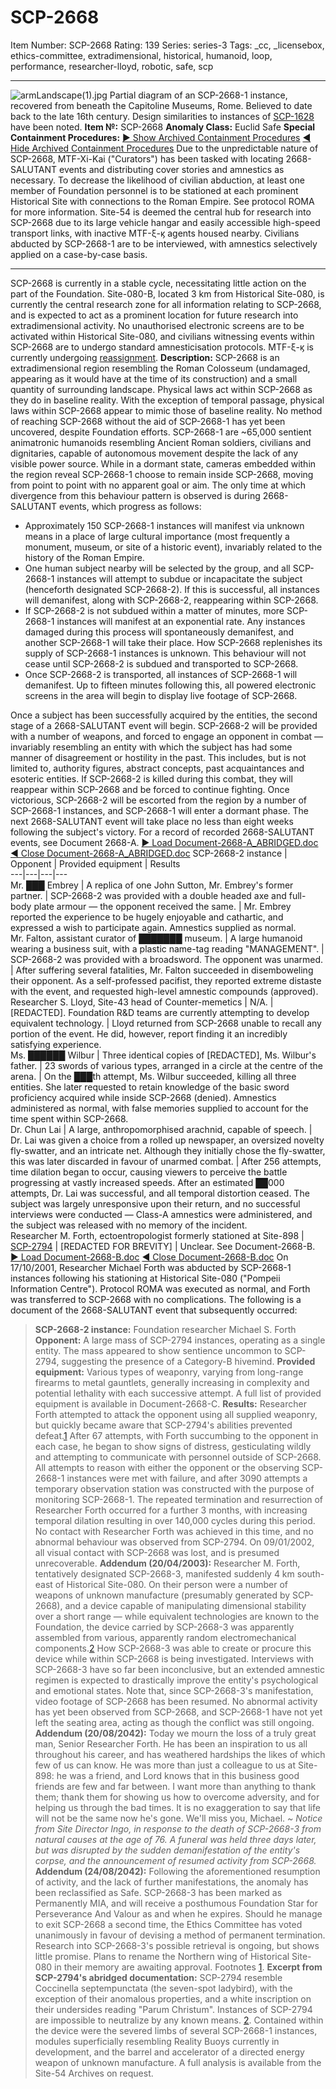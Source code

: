 # SCP-2668
Item Number: SCP-2668
Rating: 139
Series: series-3
Tags: _cc, _licensebox, ethics-committee, extradimensional, historical, humanoid, loop, performance, researcher-lloyd, robotic, safe, scp

---

![armLandscape\(1\).jpg](https://scp-wiki.wdfiles.com/local--files/scp-2668/armLandscape\(1\).jpg)
Partial diagram of an SCP-2668-1 instance, recovered from beneath the Capitoline Museums, Rome. Believed to date back to the late 16th century. Design similarities to instances of [SCP-1628](/scp-1628) have been noted.
**Item №:** SCP-2668
**Anomaly Class:** Euclid Safe
**Special Containment Procedures:**
[► Show Archived Containment Procedures](javascript:;)
[◄ Hide Archived Containment Procedures](javascript:;)
Due to the unpredictable nature of SCP-2668, MTF-Xi-Kai ("Curators") has been tasked with locating 2668-SALUTANT events and distributing cover stories and amnestics as necessary. To decrease the likelihood of civilian abduction, at least one member of Foundation personnel is to be stationed at each prominent Historical Site with connections to the Roman Empire. See protocol ROMA for more information.
Site-54 is deemed the central hub for research into SCP-2668 due to its large vehicle hangar and easily accessible high-speed transport links, with inactive MTF-ξ-ϗ agents housed nearby. Civilians abducted by SCP-2668-1 are to be interviewed, with amnestics selectively applied on a case-by-case basis.
* * *
SCP-2668 is currently in a stable cycle, necessitating little action on the part of the Foundation. Site-080-B, located 3 km from Historical Site-080, is currently the central research zone for all information relating to SCP-2668, and is expected to act as a prominent location for future research into extradimensional activity.
No unauthorised electronic screens are to be activated within Historical Site-080, and civilians witnessing events within SCP-2668 are to undergo standard amnesticisation protocols. MTF-ξ-ϗ is currently undergoing [reassignment](/scp-3716).
**Description:** SCP-2668 is an extradimensional region resembling the Roman Colosseum (undamaged, appearing as it would have at the time of its construction) and a small quantity of surrounding landscape. Physical laws act within SCP-2668 as they do in baseline reality. With the exception of temporal passage, physical laws within SCP-2668 appear to mimic those of baseline reality. No method of reaching SCP-2668 without the aid of SCP-2668-1 has yet been uncovered, despite Foundation efforts.
SCP-2668-1 are ~65,000 sentient animatronic humanoids resembling Ancient Roman soldiers, civilians and dignitaries, capable of autonomous movement despite the lack of any visible power source. While in a dormant state, cameras embedded within the region reveal SCP-2668-1 choose to remain inside SCP-2668, moving from point to point with no apparent goal or aim. The only time at which divergence from this behaviour pattern is observed is during 2668-SALUTANT events, which progress as follows:
  * Approximately 150 SCP-2668-1 instances will manifest via unknown means in a place of large cultural importance (most frequently a monument, museum, or site of a historic event), invariably related to the history of the Roman Empire.
  * One human subject nearby will be selected by the group, and all SCP-2668-1 instances will attempt to subdue or incapacitate the subject (henceforth designated SCP-2668-2). If this is successful, all instances will demanifest, along with SCP-2668-2, reappearing within SCP-2668.
  * If SCP-2668-2 is not subdued within a matter of minutes, more SCP-2668-1 instances will manifest at an exponential rate. Any instances damaged during this process will spontaneously demanifest, and another SCP-2668-1 will take their place. How SCP-2668 replenishes its supply of SCP-2668-1 instances is unknown. This behaviour will not cease until SCP-2668-2 is subdued and transported to SCP-2668.
  * Once SCP-2668-2 is transported, all instances of SCP-2668-1 will demanifest. Up to fifteen minutes following this, all powered electronic screens in the area will begin to display live footage of SCP-2668.

Once a subject has been successfully acquired by the entities, the second stage of a 2668-SALUTANT event will begin. SCP-2668-2 will be provided with a number of weapons, and forced to engage an opponent in combat — invariably resembling an entity with which the subject has had some manner of disagreement or hostility in the past. This includes, but is not limited to, authority figures, abstract concepts, past acquaintances and esoteric entities. If SCP-2668-2 is killed during this combat, they will reappear within SCP-2668 and be forced to continue fighting. Once victorious, SCP-2668-2 will be escorted from the region by a number of SCP-2668-1 instances, and SCP-2668-1 will enter a dormant phase. The next 2668-SALUTANT event will take place no less than eight weeks following the subject's victory.
For a record of recorded 2668-SALUTANT events, see Document 2668-A.
[► Load Document-2668-A_ABRIDGED.doc](javascript:;)
[◄ Close Document-2668-A_ABRIDGED.doc](javascript:;)
SCP-2668-2 instance | Opponent | Provided equipment | Results  
---|---|---|---  
Mr. ███ Embrey | A replica of one John Sutton, Mr. Embrey's former partner. | SCP-2668-2 was provided with a double headed axe and full-body plate armour — the opponent received the same. | Mr. Embrey reported the experience to be hugely enjoyable and cathartic, and expressed a wish to participate again. Amnestics supplied as normal.  
Mr. Falton, assistant curator of ███████ museum. | A large humanoid wearing a business suit, with a plastic name-tag reading "MANAGEMENT". | SCP-2668-2 was provided with a broadsword. The opponent was unarmed. | After suffering several fatalities, Mr. Falton succeeded in disemboweling their opponent. As a self-professed pacifist, they reported extreme distaste with the event, and requested high-level amnestic compounds (approved).  
Researcher S. Lloyd, Site-43 head of Counter-memetics | N/A. | [REDACTED]. Foundation R&D teams are currently attempting to develop equivalent technology. | Lloyd returned from SCP-2668 unable to recall any portion of the event. He did, however, report finding it an incredibly satisfying experience.  
Ms. ██████ Wilbur | Three identical copies of [REDACTED], Ms. Wilbur's father. | 23 swords of various types, arranged in a circle at the centre of the arena. | On the ███th attempt, Ms. Wilbur succeeded, killing all three entities. She later requested to retain knowledge of the basic sword proficiency acquired while inside SCP-2668 (denied). Amnestics administered as normal, with false memories supplied to account for the time spent within SCP-2668.  
Dr. Chun Lai | A large, anthropomorphised arachnid, capable of speech. | Dr. Lai was given a choice from a rolled up newspaper, an oversized novelty fly-swatter, and an intricate net. Although they initially chose the fly-swatter, this was later discarded in favour of unarmed combat. | After 256 attempts, time dilation began to occur, causing viewers to perceive the battle progressing at vastly increased speeds. After an estimated ██000 attempts, Dr. Lai was successful, and all temporal distortion ceased. The subject was largely unresponsive upon their return, and no successful interviews were conducted — Class-A amnestics were administered, and the subject was released with no memory of the incident.  
Researcher M. Forth, ectoentropologist formerly stationed at Site-898 | [SCP-2794](/scp-2794) | [REDACTED FOR BREVITY] | Unclear. See Document-2668-B.  
[► Load Document-2668-B.doc](javascript:;)
[◄ Close Document-2668-B.doc](javascript:;)
On 17/10/2001, Researcher Michael Forth was abducted by SCP-2668-1 instances following his stationing at Historical Site-080 ("Pompeii Information Centre"). Protocol ROMA was executed as normal, and Forth was transferred to SCP-2668 with no complications. The following is a document of the 2668-SALUTANT event that subsequently occurred:
> **SCP-2668-2 instance:** Foundation researcher Michael S. Forth
> **Opponent:** A large mass of SCP-2794 instances, operating as a single entity. The mass appeared to show sentience uncommon to SCP-2794, suggesting the presence of a Category-B hivemind.
> **Provided equipment:** Various types of weaponry, varying from long-range firearms to metal gauntlets, generally increasing in complexity and potential lethality with each successive attempt. A full list of provided equipment is available in Document-2668-C.
> **Results:** Researcher Forth attempted to attack the opponent using all supplied weaponry, but quickly became aware that SCP-2794's abilities prevented defeat.[1](javascript:;) After 67 attempts, with Forth succumbing to the opponent in each case, he began to show signs of distress, gesticulating wildly and attempting to communicate with personnel outside of SCP-2668. All attempts to reason with either the opponent or the observing SCP-2668-1 instances were met with failure, and after 3090 attempts a temporary observation station was constructed with the purpose of monitoring SCP-2668-1.
> The repeated termination and resurrection of Researcher Forth occurred for a further 3 months, with increasing temporal dilation resulting in over 140,000 cycles during this period. No contact with Researcher Forth was achieved in this time, and no abnormal behaviour was observed from SCP-2794. On 09/01/2002, all visual contact with SCP-2668 was lost, and is presumed unrecoverable.
**Addendum (20/04/2003):** Researcher M. Forth, tentatively designated SCP-2668-3, manifested suddenly 4 km south-east of Historical Site-080. On their person were a number of weapons of unknown manufacture (presumably generated by SCP-2668), and a device capable of manipulating dimensional stability over a short range — while equivalent technologies are known to the Foundation, the device carried by SCP-2668-3 was apparently assembled from various, apparently random electromechanical components.[2](javascript:;) How SCP-2668-3 was able to create or procure this device while within SCP-2668 is being investigated.
Interviews with SCP-2668-3 have so far been inconclusive, but an extended amnestic regimen is expected to drastically improve the entity's psychological and emotional states. Note that, since SCP-2668-3's manifestation, video footage of SCP-2668 has been resumed. No abnormal activity has yet been observed from SCP-2668, and SCP-2668-1 have not yet left the seating area, acting as though the conflict was still ongoing.
**Addendum (20/08/2042):**
> Today we mourn the loss of a truly great man, Senior Researcher Forth. He has been an inspiration to us all throughout his career, and has weathered hardships the likes of which few of us can know. He was more than just a colleague to us at Site-898: he was a friend, and Lord knows that in this business good friends are few and far between. I want more than anything to thank them; thank them for showing us how to overcome adversity, and for helping us through the bad times. It is no exaggeration to say that life will not be the same now he's gone.
> We'll miss you, Michael.
_~ Notice from Site Director Ingo, in response to the death of SCP-2668-3 from natural causes at the age of 76. A funeral was held three days later, but was disrupted by the sudden demanifestation of the entity's corpse, and the announcement of resumed activity from SCP-2668._
**Addendum (24/08/2042):** Following the aforementioned resumption of activity, and the lack of further manifestations, the anomaly has been reclassified as Safe. SCP-2668-3 has been marked as Permanently MIA, and will receive a posthumous Foundation Star for Perseverance And Valour as and when he expires. Should he manage to exit SCP-2668 a second time, the Ethics Committee has voted unanimously in favour of devising a method of permanent termination.
Research into SCP-2668-3's possible retrieval is ongoing, but shows little promise. Plans to rename the Northern wing of Historical Site-080 in their memory are awaiting approval.
Footnotes
[1](javascript:;). **Excerpt from SCP-2794's abridged documentation:** SCP-2794 resemble Coccinella septempunctata (the seven-spot ladybird), with the exception of their anomalous properties, and a white inscription on their undersides reading "Parum Christum". Instances of SCP-2794 are impossible to neutralize by any known means.
[2](javascript:;). Contained within the device were the severed limbs of several SCP-2668-1 instances, modules superficially resembling Reality Buoys currently in development, and the barrel and accelerator of a directed energy weapon of unknown manufacture. A full analysis is available from the Site-54 Archives on request.